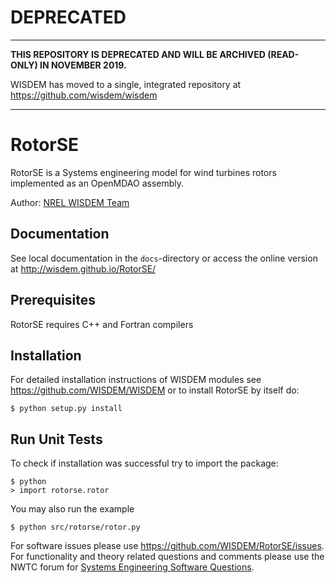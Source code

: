 # DEPRECATED
------------

**THIS REPOSITORY IS DEPRECATED AND WILL BE ARCHIVED (READ-ONLY) IN NOVEMBER 2019.**

WISDEM has moved to a single, integrated repository at https://github.com/wisdem/wisdem

---------------
# RotorSE

RotorSE is a Systems engineering model for wind turbines rotors implemented as an OpenMDAO assembly.

Author: [NREL WISDEM Team](mailto:systems.engineering@nrel.gov) 

## Documentation

See local documentation in the `docs`-directory or access the online version at <http://wisdem.github.io/RotorSE/>

## Prerequisites

RotorSE requires C++ and Fortran compilers

## Installation

For detailed installation instructions of WISDEM modules see <https://github.com/WISDEM/WISDEM> or to install RotorSE by itself do:

    $ python setup.py install

## Run Unit Tests

To check if installation was successful try to import the package:

    $ python
    > import rotorse.rotor

You may also run the example

    $ python src/rotorse/rotor.py

For software issues please use <https://github.com/WISDEM/RotorSE/issues>.  For functionality and theory related questions and comments please use the NWTC forum for [Systems Engineering Software Questions](https://wind.nrel.gov/forum/wind/viewtopic.php?f=34&t=1002).


